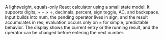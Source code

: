 A lightweight, equals-only React calculator using a small state model. It supports digits, + − × ÷, decimals, percent, sign toggle, AC, and backspace. Input builds into num, the pending operator lives in sign, and the result accumulates in res; evaluation occurs only on = for simple, predictable behavior. The display shows the current entry or the running result, and the operator can be changed before entering the next number.

